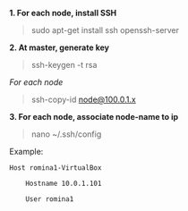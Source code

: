 **1. For each node, install SSH**

 > sudo apt-get install ssh openssh-server

**2. At master, generate key**

 > ssh-keygen -t rsa
 
 *For each node*
 
 > ssh-copy-id node@100.0.1.x

**3. For each node, associate node-name to ip**

 > nano ~/.ssh/config
 
Example:
 
    Host romina1-VirtualBox

        Hostname 10.0.1.101
 
        User romina1

